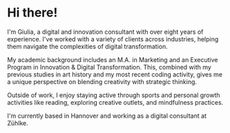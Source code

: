 # Hi there! 
I'm Giulia, a digital and innovation consultant with over eight years of experience. I've worked with a variety of clients across industries, helping them navigate the complexities of digital transformation.

My academic background includes an M.A. in Marketing and an Executive Program in Innovation & Digital Transformation. This, combined with my previous studies in art history and my most recent coding activity, gives me a unique perspective on blending creativity with strategic thinking.

Outside of work, I enjoy staying active through sports and personal growth activities like reading, exploring creative outlets, and mindfulness practices.

I'm currently based in Hannover and working as a digital consultant at Zühlke.
